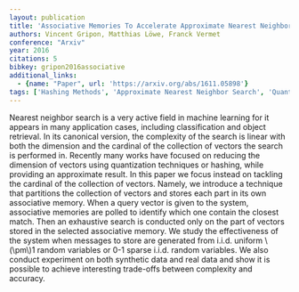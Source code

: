 ```yaml
---
layout: publication
title: 'Associative Memories To Accelerate Approximate Nearest Neighbor Search'
authors: Vincent Gripon, Matthias Löwe, Franck Vermet
conference: "Arxiv"
year: 2016
citations: 5
bibkey: gripon2016associative
additional_links:
  - {name: "Paper", url: 'https://arxiv.org/abs/1611.05898'}
tags: ['Hashing Methods', 'Approximate Nearest Neighbor Search', 'Quantization and Compression', 'ANN Search', 'Hashing Fundamentals', 'Quantization']
---
```

Nearest neighbor search is a very active field in machine learning for it
appears in many application cases, including classification and object
retrieval. In its canonical version, the complexity of the search is linear
with both the dimension and the cardinal of the collection of vectors the
search is performed in. Recently many works have focused on reducing the
dimension of vectors using quantization techniques or hashing, while providing
an approximate result. In this paper we focus instead on tackling the cardinal
of the collection of vectors. Namely, we introduce a technique that partitions
the collection of vectors and stores each part in its own associative memory.
When a query vector is given to the system, associative memories are polled to
identify which one contain the closest match. Then an exhaustive search is
conducted only on the part of vectors stored in the selected associative
memory. We study the effectiveness of the system when messages to store are
generated from i.i.d. uniform \\(\pm\\)1 random variables or 0-1 sparse i.i.d.
random variables. We also conduct experiment on both synthetic data and real
data and show it is possible to achieve interesting trade-offs between
complexity and accuracy.
